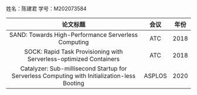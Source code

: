 姓名：陈建君  学号：M202073584

|                           论文标题                           |  会议  | 年份 |
| :----------------------------------------------------------: | :----: | :--: |
|     SAND: Towards High-Performance Serverless Computing      |  ATC   | 2018 |
| SOCK: Rapid Task Provisioning with Serverless-optimized Containers |  ATC   | 2018 |
| Catalyzer: Sub-millisecond Startup for Serverless Computing with Initialization-less Booting | ASPLOS | 2020 |

